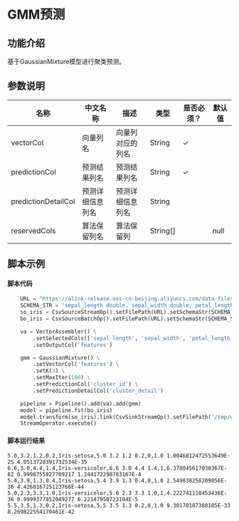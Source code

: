 # GMM预测

## 功能介绍
基于GaussianMixture模型进行聚类预测。

## 参数说明

<!-- This is the start of auto-generated parameter info -->
<!-- DO NOT EDIT THIS PART!!! -->
| 名称 | 中文名称 | 描述 | 类型 | 是否必须？ | 默认值 |
| --- | --- | --- | --- | --- | --- |
| vectorCol | 向量列名 | 向量列对应的列名 | String | ✓ |  |
| predictionCol | 预测结果列名 | 预测结果列名 | String | ✓ |  |
| predictionDetailCol | 预测详细信息列名 | 预测详细信息列名 | String |  |  |
| reservedCols | 算法保留列名 | 算法保留列 | String[] |  | null |<!-- This is the end of auto-generated parameter info -->


## 脚本示例
#### 脚本代码
```python
    URL = "https://alink-release.oss-cn-beijing.aliyuncs.com/data-files/iris.csv"
    SCHEMA_STR = "sepal_length double, sepal_width double, petal_length double, petal_width double, category string";
    so_iris = CsvSourceStreamOp().setFilePath(URL).setSchemaStr(SCHEMA_STR)
    bo_iris = CsvSourceBatchOp().setFilePath(URL).setSchemaStr(SCHEMA_STR)

    va = VectorAssembler() \
        .setSelectedCols(['sepal_length', 'sepal_width', 'petal_length', 'petal_width']) \
        .setOutputCol('features')

    gmm = GaussianMixture() \
        .setVectorCol('features') \
        .setK(3) \
        .setMaxIter(100) \
        .setPredictionCol('cluster_id') \
        .setPredictionDetailCol('cluster_detail')

    pipeline = Pipeline().add(va).add(gmm)
    model = pipeline.fit(bo_iris)
    model.transform(so_iris).link(CsvSinkStreamOp().setFilePath('/tmp/gmm_pred.csv'))
    StreamOperator.execute()
```

#### 脚本运行结果

```
5.0,3.2,1.2,0.2,Iris-setosa,5.0 3.2 1.2 0.2,0,1.0 1.0046812472553649E-25 4.0513728391732534E-35
6.6,3.0,4.4,1.4,Iris-versicolor,6.6 3.0 4.4 1.4,1,6.378045617038367E-82 0.9998755827709217 1.244172290783167E-4
5.4,3.9,1.3,0.4,Iris-setosa,5.4 3.9 1.3 0.4,0,1.0 2.549038258209056E-36 4.426016725123766E-44
5.0,2.3,3.3,1.0,Iris-versicolor,5.0 2.3 3.3 1.0,1,4.222741118453436E-36 0.9999377852049277 6.22147950723104E-5
5.5,3.5,1.3,0.2,Iris-setosa,5.5 3.5 1.3 0.2,0,1.0 9.30170187388185E-33 8.269822554170461E-42

```
